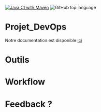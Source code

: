 [![Java CI with Maven](https://github.com/Berenguier/Projet_DevOps/actions/workflows/maven.yml/badge.svg?branch=dev)](https://github.com/Berenguier/Projet_DevOps/actions/workflows/maven.yml) <img alt="GitHub top language" src="https://img.shields.io/github/languages/top/Berenguier/Projet_DevOps?style=plastic">
# Projet_DevOps

Notre documentation est disponible <a href="https://berenguier.github.io/Projet_DevOps/" pattern="_blank">ici</a>

# Outils

# Workflow

# Feedback ?
